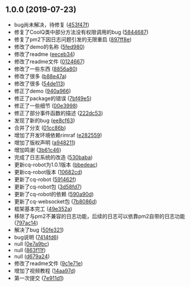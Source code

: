 ## 1.0.0 (2019-07-23)

* bug尚未解决，待修复 ([453f47f](https://github.com/CaoMeiYouRen/node-coolq-robot/commit/453f47f))
* 修复了CoolQ类中部分方法没有权限调用的bug ([5844687](https://github.com/CaoMeiYouRen/node-coolq-robot/commit/5844687))
* 修复了pm2下因日志问题引发的无限重启 ([897ff8e](https://github.com/CaoMeiYouRen/node-coolq-robot/commit/897ff8e))
* 修改了demo的名称 ([5fed980](https://github.com/CaoMeiYouRen/node-coolq-robot/commit/5fed980))
* 修改了readme ([eeceb34](https://github.com/CaoMeiYouRen/node-coolq-robot/commit/eeceb34))
* 修改了readme文件 ([0124667](https://github.com/CaoMeiYouRen/node-coolq-robot/commit/0124667))
* 修改了一些东西 ([8856a80](https://github.com/CaoMeiYouRen/node-coolq-robot/commit/8856a80))
* 修改了很多 ([b88e47a](https://github.com/CaoMeiYouRen/node-coolq-robot/commit/b88e47a))
* 修改了很多 ([54de113](https://github.com/CaoMeiYouRen/node-coolq-robot/commit/54de113))
* 修正了demo ([940a966](https://github.com/CaoMeiYouRen/node-coolq-robot/commit/940a966))
* 修正了package的错误 ([7bf49e5](https://github.com/CaoMeiYouRen/node-coolq-robot/commit/7bf49e5))
* 修正了一些细节 ([00e3998](https://github.com/CaoMeiYouRen/node-coolq-robot/commit/00e3998))
* 修正了部分事件函数的描述 ([222dc53](https://github.com/CaoMeiYouRen/node-coolq-robot/commit/222dc53))
* 发现了新的bug ([ee8cf63](https://github.com/CaoMeiYouRen/node-coolq-robot/commit/ee8cf63))
* 合并了分支 ([01cc86b](https://github.com/CaoMeiYouRen/node-coolq-robot/commit/01cc86b))
* 增加了开发环境依赖rimraf ([e282559](https://github.com/CaoMeiYouRen/node-coolq-robot/commit/e282559))
* 增加了版权声明 ([a948211](https://github.com/CaoMeiYouRen/node-coolq-robot/commit/a948211))
* 增加鸣谢 ([3b61c46](https://github.com/CaoMeiYouRen/node-coolq-robot/commit/3b61c46))
* 完成了日志系统的改造 ([530baba](https://github.com/CaoMeiYouRen/node-coolq-robot/commit/530baba))
* 更新cq-robot为1.0.1版本 ([bbedeac](https://github.com/CaoMeiYouRen/node-coolq-robot/commit/bbedeac))
* 更新cq-robot版本 ([10682cd](https://github.com/CaoMeiYouRen/node-coolq-robot/commit/10682cd))
* 更新了cq-robot ([591462f](https://github.com/CaoMeiYouRen/node-coolq-robot/commit/591462f))
* 更新了cq-robot包 ([3d58fd7](https://github.com/CaoMeiYouRen/node-coolq-robot/commit/3d58fd7))
* 更新了cq-robot的依赖 ([590a90d](https://github.com/CaoMeiYouRen/node-coolq-robot/commit/590a90d))
* 更新了cq-websocket包 ([7b8086d](https://github.com/CaoMeiYouRen/node-coolq-robot/commit/7b8086d))
* 框架基本完工 ([49e352a](https://github.com/CaoMeiYouRen/node-coolq-robot/commit/49e352a))
* 移除了与pm2不兼容的日志功能，后续的日志可以依靠pm2自带的日志功能 ([797ac14](https://github.com/CaoMeiYouRen/node-coolq-robot/commit/797ac14))
* 解决了bug ([50fe321](https://github.com/CaoMeiYouRen/node-coolq-robot/commit/50fe321))
* bug说明 ([7414fd6](https://github.com/CaoMeiYouRen/node-coolq-robot/commit/7414fd6))
* null ([0e7a9bc](https://github.com/CaoMeiYouRen/node-coolq-robot/commit/0e7a9bc))
* null ([863f11f](https://github.com/CaoMeiYouRen/node-coolq-robot/commit/863f11f))
* null ([d679a24](https://github.com/CaoMeiYouRen/node-coolq-robot/commit/d679a24))
* 修改了readme文件 ([9c1e71e](https://github.com/CaoMeiYouRen/node-coolq-robot/commit/9c1e71e))
* 增加了视频教程 ([14aa97d](https://github.com/CaoMeiYouRen/node-coolq-robot/commit/14aa97d))
* 第一次提交 ([7e911d1](https://github.com/CaoMeiYouRen/node-coolq-robot/commit/7e911d1))



